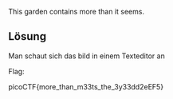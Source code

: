 This garden contains more than it seems.


## Lösung

Man schaut sich das bild in einem Texteditor an

Flag:

picoCTF{more_than_m33ts_the_3y33dd2eEF5}